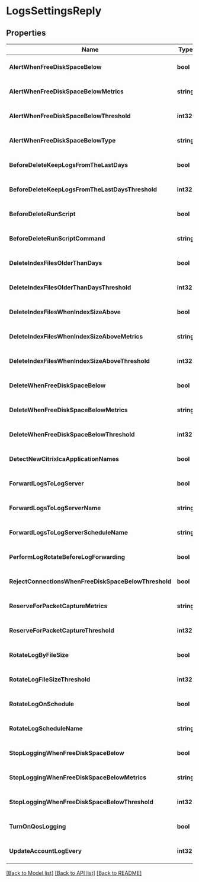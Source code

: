 # LogsSettingsReply

## Properties
Name | Type | Description | Notes
------------ | ------------- | ------------- | -------------
**AlertWhenFreeDiskSpaceBelow** | **bool** | N/A | [optional] [default to null]
**AlertWhenFreeDiskSpaceBelowMetrics** | **string** | N/A | [optional] [default to null]
**AlertWhenFreeDiskSpaceBelowThreshold** | **int32** | N/A | [optional] [default to null]
**AlertWhenFreeDiskSpaceBelowType** | **string** | N/A | [optional] [default to null]
**BeforeDeleteKeepLogsFromTheLastDays** | **bool** | N/A | [optional] [default to null]
**BeforeDeleteKeepLogsFromTheLastDaysThreshold** | **int32** | N/A | [optional] [default to null]
**BeforeDeleteRunScript** | **bool** | N/A | [optional] [default to null]
**BeforeDeleteRunScriptCommand** | **string** | N/A | [optional] [default to null]
**DeleteIndexFilesOlderThanDays** | **bool** | N/A | [optional] [default to null]
**DeleteIndexFilesOlderThanDaysThreshold** | **int32** | N/A | [optional] [default to null]
**DeleteIndexFilesWhenIndexSizeAbove** | **bool** | N/A | [optional] [default to null]
**DeleteIndexFilesWhenIndexSizeAboveMetrics** | **string** | N/A | [optional] [default to null]
**DeleteIndexFilesWhenIndexSizeAboveThreshold** | **int32** | N/A | [optional] [default to null]
**DeleteWhenFreeDiskSpaceBelow** | **bool** | N/A | [optional] [default to null]
**DeleteWhenFreeDiskSpaceBelowMetrics** | **string** | N/A | [optional] [default to null]
**DeleteWhenFreeDiskSpaceBelowThreshold** | **int32** | N/A | [optional] [default to null]
**DetectNewCitrixIcaApplicationNames** | **bool** | N/A | [optional] [default to null]
**ForwardLogsToLogServer** | **bool** | N/A | [optional] [default to null]
**ForwardLogsToLogServerName** | **string** | N/A | [optional] [default to null]
**ForwardLogsToLogServerScheduleName** | **string** | N/A | [optional] [default to null]
**PerformLogRotateBeforeLogForwarding** | **bool** | N/A | [optional] [default to null]
**RejectConnectionsWhenFreeDiskSpaceBelowThreshold** | **bool** | N/A | [optional] [default to null]
**ReserveForPacketCaptureMetrics** | **string** | N/A | [optional] [default to null]
**ReserveForPacketCaptureThreshold** | **int32** | N/A | [optional] [default to null]
**RotateLogByFileSize** | **bool** | N/A | [optional] [default to null]
**RotateLogFileSizeThreshold** | **int32** | N/A | [optional] [default to null]
**RotateLogOnSchedule** | **bool** | N/A | [optional] [default to null]
**RotateLogScheduleName** | **string** | N/A | [optional] [default to null]
**StopLoggingWhenFreeDiskSpaceBelow** | **bool** | N/A | [optional] [default to null]
**StopLoggingWhenFreeDiskSpaceBelowMetrics** | **string** | N/A | [optional] [default to null]
**StopLoggingWhenFreeDiskSpaceBelowThreshold** | **int32** | N/A | [optional] [default to null]
**TurnOnQosLogging** | **bool** | N/A | [optional] [default to null]
**UpdateAccountLogEvery** | **int32** | N/A | [optional] [default to null]

[[Back to Model list]](../README.md#documentation-for-models) [[Back to API list]](../README.md#documentation-for-api-endpoints) [[Back to README]](../README.md)


